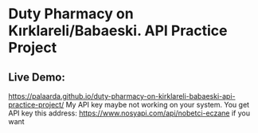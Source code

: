 # Duty Pharmacy on Kırklareli/Babaeski. API Practice Project
## Live Demo:
https://palaarda.github.io/duty-pharmacy-on-kirklareli-babaeski-api-practice-project/
My API key maybe not working on your system. You get API key this address: https://www.nosyapi.com/api/nobetci-eczane if you want 
